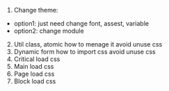 1. Change theme:
- option1: just need change font, assest, variable
- option2: change module

2. Util class, atomic how to menage it avoid unuse css
3. Dynamic form how to import css avoid unuse css
4. Critical load css
5. Main load css
6. Page load css
7. Block load css